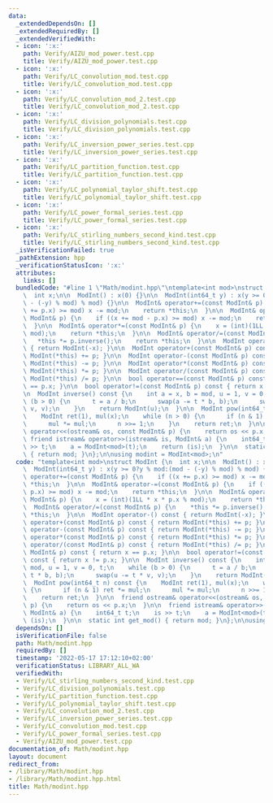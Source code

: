 ```yaml
---
data:
  _extendedDependsOn: []
  _extendedRequiredBy: []
  _extendedVerifiedWith:
  - icon: ':x:'
    path: Verify/AIZU_mod_power.test.cpp
    title: Verify/AIZU_mod_power.test.cpp
  - icon: ':x:'
    path: Verify/LC_convolution_mod.test.cpp
    title: Verify/LC_convolution_mod.test.cpp
  - icon: ':x:'
    path: Verify/LC_convolution_mod_2.test.cpp
    title: Verify/LC_convolution_mod_2.test.cpp
  - icon: ':x:'
    path: Verify/LC_division_polynomials.test.cpp
    title: Verify/LC_division_polynomials.test.cpp
  - icon: ':x:'
    path: Verify/LC_inversion_power_series.test.cpp
    title: Verify/LC_inversion_power_series.test.cpp
  - icon: ':x:'
    path: Verify/LC_partition_function.test.cpp
    title: Verify/LC_partition_function.test.cpp
  - icon: ':x:'
    path: Verify/LC_polynomial_taylor_shift.test.cpp
    title: Verify/LC_polynomial_taylor_shift.test.cpp
  - icon: ':x:'
    path: Verify/LC_power_formal_series.test.cpp
    title: Verify/LC_power_formal_series.test.cpp
  - icon: ':x:'
    path: Verify/LC_stirling_numbers_second_kind.test.cpp
    title: Verify/LC_stirling_numbers_second_kind.test.cpp
  _isVerificationFailed: true
  _pathExtension: hpp
  _verificationStatusIcon: ':x:'
  attributes:
    links: []
  bundledCode: "#line 1 \"Math/modint.hpp\"\ntemplate<int mod>\nstruct ModInt {\n\
    \  int x;\n\n  ModInt() : x(0) {}\n\n  ModInt(int64_t y) : x(y >= 0?y % mod:(mod\
    \ - (-y) % mod) % mod) {}\n\n  ModInt& operator+=(const ModInt& p) {\n    if ((x\
    \ += p.x) >= mod) x -= mod;\n    return *this;\n  }\n\n  ModInt& operator-=(const\
    \ ModInt& p) {\n    if ((x += mod - p.x) >= mod) x -= mod;\n    return *this;\n\
    \  }\n\n  ModInt& operator*=(const ModInt& p) {\n    x = (int)(1LL * x * p.x %\
    \ mod);\n    return *this;\n  }\n\n  ModInt& operator/=(const ModInt& p) {\n \
    \   *this *= p.inverse();\n    return *this;\n  }\n\n  ModInt operator-() const\
    \ { return ModInt(-x); }\n\n  ModInt operator+(const ModInt& p) const { return\
    \ ModInt(*this) += p; }\n\n  ModInt operator-(const ModInt& p) const { return\
    \ ModInt(*this) -= p; }\n\n  ModInt operator*(const ModInt& p) const { return\
    \ ModInt(*this) *= p; }\n\n  ModInt operator/(const ModInt& p) const { return\
    \ ModInt(*this) /= p; }\n\n  bool operator==(const ModInt& p) const { return x\
    \ == p.x; }\n\n  bool operator!=(const ModInt& p) const { return x != p.x; }\n\
    \n  ModInt inverse() const {\n    int a = x, b = mod, u = 1, v = 0, t;\n    while\
    \ (b > 0) {\n      t = a / b;\n      swap(a -= t * b, b);\n      swap(u -= t *\
    \ v, v);\n    }\n    return ModInt(u);\n  }\n\n  ModInt pow(int64_t n) const {\n\
    \    ModInt ret(1), mul(x);\n    while (n > 0) {\n      if (n & 1) ret *= mul;\n\
    \      mul *= mul;\n      n >>= 1;\n    }\n    return ret;\n  }\n\n  friend ostream&\
    \ operator<<(ostream& os, const ModInt& p) {\n    return os << p.x;\n  }\n\n \
    \ friend istream& operator>>(istream& is, ModInt& a) {\n    int64_t t;\n    is\
    \ >> t;\n    a = ModInt<mod>(t);\n    return (is);\n  }\n\n  static int get_mod()\
    \ { return mod; }\n};\n\nusing modint = ModInt<mod>;\n"
  code: "template<int mod>\nstruct ModInt {\n  int x;\n\n  ModInt() : x(0) {}\n\n\
    \  ModInt(int64_t y) : x(y >= 0?y % mod:(mod - (-y) % mod) % mod) {}\n\n  ModInt&\
    \ operator+=(const ModInt& p) {\n    if ((x += p.x) >= mod) x -= mod;\n    return\
    \ *this;\n  }\n\n  ModInt& operator-=(const ModInt& p) {\n    if ((x += mod -\
    \ p.x) >= mod) x -= mod;\n    return *this;\n  }\n\n  ModInt& operator*=(const\
    \ ModInt& p) {\n    x = (int)(1LL * x * p.x % mod);\n    return *this;\n  }\n\n\
    \  ModInt& operator/=(const ModInt& p) {\n    *this *= p.inverse();\n    return\
    \ *this;\n  }\n\n  ModInt operator-() const { return ModInt(-x); }\n\n  ModInt\
    \ operator+(const ModInt& p) const { return ModInt(*this) += p; }\n\n  ModInt\
    \ operator-(const ModInt& p) const { return ModInt(*this) -= p; }\n\n  ModInt\
    \ operator*(const ModInt& p) const { return ModInt(*this) *= p; }\n\n  ModInt\
    \ operator/(const ModInt& p) const { return ModInt(*this) /= p; }\n\n  bool operator==(const\
    \ ModInt& p) const { return x == p.x; }\n\n  bool operator!=(const ModInt& p)\
    \ const { return x != p.x; }\n\n  ModInt inverse() const {\n    int a = x, b =\
    \ mod, u = 1, v = 0, t;\n    while (b > 0) {\n      t = a / b;\n      swap(a -=\
    \ t * b, b);\n      swap(u -= t * v, v);\n    }\n    return ModInt(u);\n  }\n\n\
    \  ModInt pow(int64_t n) const {\n    ModInt ret(1), mul(x);\n    while (n > 0)\
    \ {\n      if (n & 1) ret *= mul;\n      mul *= mul;\n      n >>= 1;\n    }\n\
    \    return ret;\n  }\n\n  friend ostream& operator<<(ostream& os, const ModInt&\
    \ p) {\n    return os << p.x;\n  }\n\n  friend istream& operator>>(istream& is,\
    \ ModInt& a) {\n    int64_t t;\n    is >> t;\n    a = ModInt<mod>(t);\n    return\
    \ (is);\n  }\n\n  static int get_mod() { return mod; }\n};\n\nusing modint = ModInt<mod>;"
  dependsOn: []
  isVerificationFile: false
  path: Math/modint.hpp
  requiredBy: []
  timestamp: '2022-05-17 17:12:10+02:00'
  verificationStatus: LIBRARY_ALL_WA
  verifiedWith:
  - Verify/LC_stirling_numbers_second_kind.test.cpp
  - Verify/LC_division_polynomials.test.cpp
  - Verify/LC_partition_function.test.cpp
  - Verify/LC_polynomial_taylor_shift.test.cpp
  - Verify/LC_convolution_mod_2.test.cpp
  - Verify/LC_inversion_power_series.test.cpp
  - Verify/LC_convolution_mod.test.cpp
  - Verify/LC_power_formal_series.test.cpp
  - Verify/AIZU_mod_power.test.cpp
documentation_of: Math/modint.hpp
layout: document
redirect_from:
- /library/Math/modint.hpp
- /library/Math/modint.hpp.html
title: Math/modint.hpp
---
```


